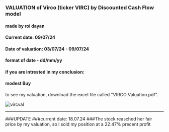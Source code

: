 ### VALUATION of Virco (ticker VIRC) by Discounted Cash Flow model
#### made by roi dayan
#### Current date: 09/07/24
#### Date of valuation: 03/07/24 - 09/07/24
#### format of date - dd/mm/yy

#### if you are intrested in my conclusion:
#### modest Buy

to see my valuation, download the excel file called "VIRCO Valuation.pdf".

![vircval](https://github.com/Royd12386/Virco-DCF-Valuation/assets/157809626/47e91524-8abe-415f-8f35-5535bf8175b6)

-------------------
###UPDATE
###current date: 18.07.24
###The stock reasched her fair price by my valuation, so i sold my position at a 22.47% precent profit
